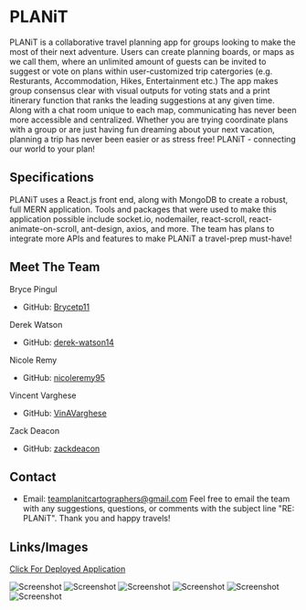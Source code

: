 # PLANiT 
  PLANiT is a collaborative travel planning app for groups looking to make the most of their next adventure. Users can create planning boards, or maps as we call them, where an unlimited amount of guests can be invited to suggest or vote on plans within user-customized trip catergories (e.g. Resturants, Accommodation, Hikes, Entertainment etc.) The app makes group consensus clear with visual outputs for voting stats and a print itinerary function that ranks the leading suggestions at any given time. Along with a chat room unique to each map, communicating has never been more accessible and centralized. Whether you are trying coordinate plans with a group or are just having fun dreaming about your next vacation, planning a trip has never been easier or as stress free! PLANiT - connecting our world to your plan!

  ## Specifications
  PLANiT uses a React.js front end, along with MongoDB to create a robust, full MERN application. Tools and packages that were used to make this application possible include socket.io, nodemailer, react-scroll, react-animate-on-scroll, ant-design, axios, and more. The team has plans to integrate more APIs and features to make PLANiT a travel-prep must-have! 

  ## Meet The Team
  Bryce Pingul 
  * GitHub: [Brycetp11](https://github.com/Brycetp11) 
  
  Derek Watson 
  * GitHub: [derek-watson14](https://github.com/derek-watson14) 

  Nicole Remy
  * GitHub: [nicoleremy95](https://github.com/nicoleremy95)

  Vincent Varghese
  * GitHub: [VinAVarghese](https://github.com/VinAVarghese)

  Zack Deacon
  * GitHub: [zackdeacon](https://github.com/zackdeacon)

  ## Contact
  * Email: [teamplanitcartographers@gmail.com](mailto:teamplanitcartographers@gmail.com)
  Feel free to email the team with any suggestions, questions, or comments with the subject line "RE: PLANiT". 
  Thank you and happy travels! 

  ## Links/Images
  [Click For Deployed Application](https://travelplanit.herokuapp.com/)

  ![Screenshot](./images/screenshot.jpg)
  ![Screenshot](./images/screenshot2.jpg)
  ![Screenshot](./images/screenshot3.jpg)
  ![Screenshot](./images/screenshot4.jpg)
  ![Screenshot](./images/screenshot5.jpg)
  ![Screenshot](./images/screenshot6.jpg)
